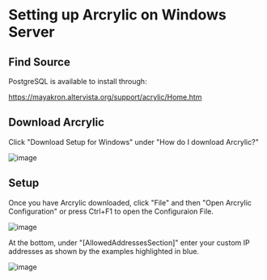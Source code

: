 # Setting up Arcrylic on Windows Server

## Find Source

PostgreSQL is available to install through:

https://mayakron.altervista.org/support/acrylic/Home.htm

## Download Arcrylic

Click "Download Setup for Windows" under "How do I download Arcrylic?"

![image](https://user-images.githubusercontent.com/55543355/223294928-166262c3-30c6-4ea0-bf1d-cb8340a31ebe.png)

## Setup

Once you have Arcrylic downloaded, click "File" and then "Open Arcrylic Configuration" or press Ctrl+F1 to open the Configuraion File.

![image](https://user-images.githubusercontent.com/55543355/223299409-f1459512-1807-4ea6-a93d-973054b15d37.png)


At the bottom, under "[AllowedAddressesSection]" enter your custom IP addresses as shown by the examples highlighted in blue.

![image](https://user-images.githubusercontent.com/55543355/223296946-22c978ba-2d7f-4885-b53c-a0c4acccd828.png)
